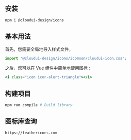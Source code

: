 ## 安装

```bash
npm i @cloudui-design/icons
```

## 基本用法

首先，您需要全局地导入样式文件。

```js
import "@cloudui-design/icons/icomoon/cloudui-icon.css";
```

之后，您可以在 Vue 组件中简单地使用图标 :

```jsx
<i class="icon icon-alert-triangle"></i>
```

## 构建项目

```bash
npm run compile # Build library
```

## 图标库查询

```bash
https://feathericons.com
```
